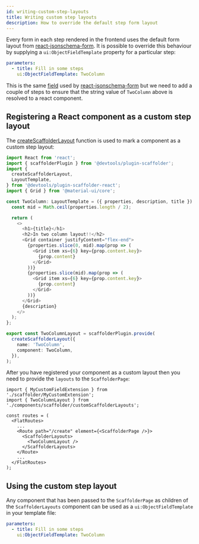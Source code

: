```yaml
---
id: writing-custom-step-layouts
title: Writing custom step layouts
description: How to override the default step form layout
---
```


Every form in each step rendered in the frontend uses the default form layout from [react-jsonschema-form](https://rjsf-team.github.io/react-jsonschema-form/docs/). It is possible to override this behaviour by supplying a `ui:ObjectFieldTemplate` property for a particular step:

```yaml
parameters:
  - title: Fill in some steps
    ui:ObjectFieldTemplate: TwoColumn
```

This is the same [field](https://rjsf-team.github.io/react-jsonschema-form/docs/advanced-customization/custom-templates#objectfieldtemplate) used by [react-jsonschema-form](https://rjsf-team.github.io/react-jsonschema-form/docs/) but we need to add a couple of steps to ensure that the string value of `TwoColumn` above is resolved to a react component.

## Registering a React component as a custom step layout

The [createScaffolderLayout](https://devtools.khulnasoft.com/docs/reference/plugin-scaffolder.createscaffolderlayout) function is used to mark a component as a custom step layout:

```ts
import React from 'react';
import { scaffolderPlugin } from '@devtools/plugin-scaffolder';
import {
  createScaffolderLayout,
  LayoutTemplate,
} from '@devtools/plugin-scaffolder-react';
import { Grid } from '@material-ui/core';

const TwoColumn: LayoutTemplate = ({ properties, description, title }) => {
  const mid = Math.ceil(properties.length / 2);

  return (
    <>
      <h1>{title}</h1>
      <h2>In two column layout!!</h2>
      <Grid container justifyContent="flex-end">
        {properties.slice(0, mid).map(prop => (
          <Grid item xs={6} key={prop.content.key}>
            {prop.content}
          </Grid>
        ))}
        {properties.slice(mid).map(prop => (
          <Grid item xs={6} key={prop.content.key}>
            {prop.content}
          </Grid>
        ))}
      </Grid>
      {description}
    </>
  );
};

export const TwoColumnLayout = scaffolderPlugin.provide(
  createScaffolderLayout({
    name: 'TwoColumn',
    component: TwoColumn,
  }),
);
```

After you have registered your component as a custom layout then you need to provide the `layouts` to the `ScaffolderPage`:

```tsx
import { MyCustomFieldExtension } from './scaffolder/MyCustomExtension';
import { TwoColumnLayout } from './components/scaffolder/customScaffolderLayouts';

const routes = (
  <FlatRoutes>
    ...
    <Route path="/create" element={<ScaffolderPage />}>
      <ScaffolderLayouts>
        <TwoColumnLayout />
      </ScaffolderLayouts>
    </Route>
    ...
  </FlatRoutes>
);
```

## Using the custom step layout

Any component that has been passed to the `ScaffolderPage` as children of the `ScaffolderLayouts` component can be used as a `ui:ObjectFieldTemplate` in your template file:

```yaml
parameters:
  - title: Fill in some steps
    ui:ObjectFieldTemplate: TwoColumn
```
